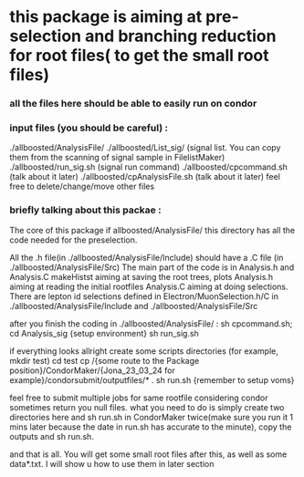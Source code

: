 # this package is aiming at pre-selection and branching reduction for root files( to get the small root files)

### all the files here should be able to easily run on condor

### input files (you should be careful) : 
./allboosted/AnalysisFile/
./allboosted/List_sig/ (signal list. You can copy them from the scanning of signal sample in FilelistMaker)
./allboosted/run_sig.sh (signal run command)
./allboosted/cpcommand.sh (talk about it later)
./allboosted/cpAnalysisFile.sh (talk about it later)
feel free to delete/change/move other files

### briefly talking about this packae : 

The core of this package if allboosted/AnalysisFile/
this directory has all the code needed for the preselection.

All the .h file(in ./allboosted/AnalysisFile/Include) should have a .C file (in ./allboosted/AnalysisFile/Src)
The main part of the code is in Analysis.h and Analysis.C
makeHistst aiming at saving the root trees, plots
Analysis.h aiming at reading the initial rootfiles
Analysis.C aiming at doing selections. There are lepton id selections defined in Electron/MuonSelection.h/C in ./allboosted/AnalysisFile/Include and ./allboosted/AnalysisFile/Src


after you finish the coding in ./allboosted/AnalysisFile/ : 
sh cpcommand.sh;
cd Analysis_sig
{setup environment}
sh run_sig.sh


if everything looks allright
create some scripts directories (for example, mkdir test)
cd test
cp /{some route to the Package position}/CondorMaker/{Jona_23_03_24 for example}/condorsubmit/outputfiles/* .
sh run.sh {remember to setup voms}

feel free to submit multiple jobs for same rootfile considering condor sometimes return you null files. what you need to do is simply create two directories here and sh run.sh in CondorMaker twice(make sure you run it 1 mins later because the date in run.sh has accurate to the minute), copy the outputs and sh run.sh.

and that is all. You will get some small root files after this, as well as some data*.txt. I will show u how to use them in later section

